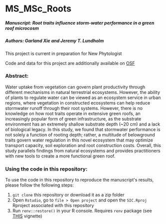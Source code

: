 # MS_MSc_Roots

##### Manuscript: Root traits influence storm-water performance in a green roof microcosm
##### Authors: Garland Xie and Jeremy T. Lundholm

This project is current in preparation for New Phytologist

Code and data for this project are additionally available on [OSF](https://osf.io/57xym/)

### Abstract: 

Water uptake from vegetation can govern plant productivity through different mechanisms in natural terrestrial ecosystems. 
However, the ability of plants to regulate water can be viewed as an ecosystem service in urban regions, where vegetation in constructed ecosystems can help reduce stormwater runoff through their root systems. 
However, there is no knowledge on how root traits operate in extensive green roofs, an increasingly popular form of green infrastructure, as the substrate environment has an extremely shallow substrate depth (~20 cm) and a lack of biological legacy. 
In this study, we found that stormwater performance is not solely a function of rooting depth; rather, a multitude of belowground traits govern water regulation in this novel ecosystem that may optimize transport capacity, soil exploration and root construction costs. 
Overall, this study parallels findings from natural ecosystems and provides practitioners with new tools to create a more functional green roof.

### Using the code in this repository:
To use the code in this repository to reproduce the manuscript's results,
please follow the following steps:
1. `git clone` this repository or download it as a zip folder
2. Open `Rstudio`, go to `file > Open project` and open the `SIC.Rproj`
Rproject associated with this repository
3. Run `renv::restore()` in your R console. Requires `renv` package (see [THIS](https://rstudio.github.io/renv/articles/renv.html) vignette)
